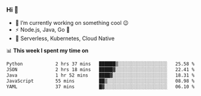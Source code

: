 ### Hi 👋

<!--
**nodejh/nodejh** is a ✨ _special_ ✨ repository because its `README.md` (this file) appears on your GitHub profile.

Here are some ideas to get you started:

- 🔭 I’m currently working on ...
- 🌱 I’m currently learning ...
- 👯 I’m looking to collaborate on ...
- 🤔 I’m looking for help with ...
- 💬 Ask me about ...
- 📫 How to reach me: ...
- 😄 Pronouns: ...
- ⚡ Fun fact: ...
-->

- 🔭 I’m currently working on something cool :wink:
- ⚡ Node.js, Java, Go :thought_balloon:
- 🤖 Serverless, Kubernetes, Cloud Native

📊 **This week I spent my time on**

<!--START_SECTION:waka-->

```txt
Python            2 hrs 37 mins   ██████▒░░░░░░░░░░░░░░░░░░   25.58 %
JSON              2 hrs 18 mins   █████▓░░░░░░░░░░░░░░░░░░░   22.41 %
Java              1 hr 52 mins    ████▓░░░░░░░░░░░░░░░░░░░░   18.31 %
JavaScript        55 mins         ██▒░░░░░░░░░░░░░░░░░░░░░░   08.98 %
YAML              37 mins         █▓░░░░░░░░░░░░░░░░░░░░░░░   06.10 %
```

<!--END_SECTION:waka-->


<!--
:traffic_light: **Visitors**

![visitors](https://visitor-badge.glitch.me/badge?page_id=nodejh.nodejh)
-->
